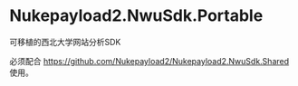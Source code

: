 # Nukepayload2.NwuSdk.Portable
可移植的西北大学网站分析SDK

必须配合 https://github.com/Nukepayload2/Nukepayload2.NwuSdk.Shared 使用。
